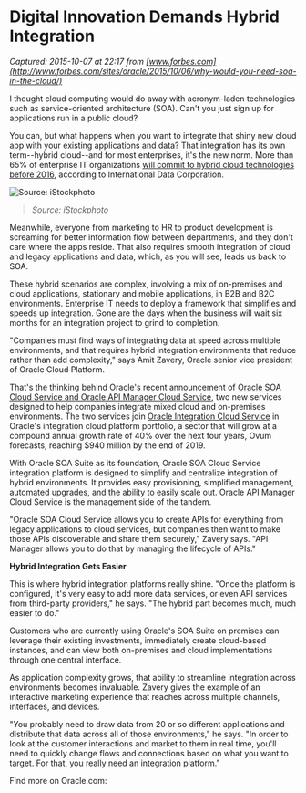 # Digital Innovation Demands Hybrid Integration

_Captured: 2015-10-07 at 22:17 from [www.forbes.com](http://www.forbes.com/sites/oracle/2015/10/06/why-would-you-need-soa-in-the-cloud/)_

I thought cloud computing would do away with acronym-laden technologies such as service-oriented architecture (SOA). Can't you just sign up for applications run in a public cloud?

You can, but what happens when you want to integrate that shiny new cloud app with your existing applications and data? That integration has its own term--hybrid cloud--and for most enterprises, it's the new norm. More than 65% of enterprise IT organizations [will commit to hybrid cloud technologies before 2016](https://www.idc.com/getdoc.jsp?containerId=prUS25350114), according to International Data Corporation.

![Source: iStockphoto](http://blogs-images.forbes.com/oracle/files/2015/10/SOA.jpg)

> _Source: iStockphoto_

Meanwhile, everyone from marketing to HR to product development is screaming for better information flow between departments, and they don't care where the apps reside. That also requires smooth integration of cloud and legacy applications and data, which, as you will see, leads us back to SOA.

These hybrid scenarios are complex, involving a mix of on-premises and cloud applications, stationary and mobile applications, in B2B and B2C environments. Enterprise IT needs to deploy a framework that simplifies and speeds up integration. Gone are the days when the business will wait six months for an integration project to grind to completion.

"Companies must find ways of integrating data at speed across multiple environments, and that requires hybrid integration environments that reduce rather than add complexity," says Amit Zavery, Oracle senior vice president of Oracle Cloud Platform.

That's the thinking behind Oracle's recent announcement of [Oracle SOA Cloud Service and Oracle API Manager Cloud Service](https://cloud.oracle.com/SOA), two new services designed to help companies integrate mixed cloud and on-premises environments. The two services join [Oracle Integration Cloud Service](https://www.oracle.com/corporate/pressrelease/comprehensive-cloud-platform-062215.html) in Oracle's integration cloud platform portfolio, a sector that will grow at a compound annual growth rate of 40% over the next four years, Ovum forecasts, reaching $940 million by the end of 2019.

With Oracle SOA Suite as its foundation, Oracle SOA Cloud Service integration platform is designed to simplify and centralize integration of hybrid environments. It provides easy provisioning, simplified management, automated upgrades, and the ability to easily scale out. Oracle API Manager Cloud Service is the management side of the tandem.

"Oracle SOA Cloud Service allows you to create APIs for everything from legacy applications to cloud services, but companies then want to make those APIs discoverable and share them securely," Zavery says. "API Manager allows you to do that by managing the lifecycle of APIs."

**Hybrid Integration Gets Easier**

This is where hybrid integration platforms really shine. "Once the platform is configured, it's very easy to add more data services, or even API services from third-party providers," he says. "The hybrid part becomes much, much easier to do."

Customers who are currently using Oracle's SOA Suite on premises can leverage their existing investments, immediately create cloud-based instances, and can view both on-premises and cloud implementations through one central interface.

As application complexity grows, that ability to streamline integration across environments becomes invaluable. Zavery gives the example of an interactive marketing experience that reaches across multiple channels, interfaces, and devices.

"You probably need to draw data from 20 or so different applications and distribute that data across all of those environments," he says. "In order to look at the customer interactions and market to them in real time, you'll need to quickly change flows and connections based on what you want to target. For that, you really need an integration platform."

Find more on Oracle.com:
